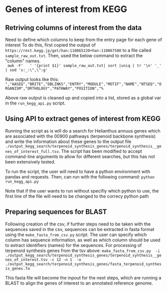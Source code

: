 # Genes of interest from KEGG

## Retriving columns of interest from the data
Need to define which columns to keep from the entry page for each gene of interest
To do this, first copied the output of `https://rest.kegg.jp/get/han:110865220+han:110867580` to a file called `sample_raw_out.txt`. Then, used the below command to extract the "column" names.  \
` awk -F'   ' '{print $1}' sample_raw_out.txt| sort |uniq | tr '\n' '_' | sed 's:_:\",\":g'`

Raw output looks like this:
`","AASEQ","BRITE","DBLINKS","ENTRY","MODULE","MOTIF","NAME","NTSEQ","ORGANISM","ORTHOLOGY","PATHWAY","POSITION","%`  

Above raw output is cleaned up and copied into a list, stored as a global var in the `run_kegg_api.py` script.

## Using API to extract genes of interest from KEGG
Running the script as is will do a search for Helianthus annuus genes which are associated with the 00900 pathways (terpenoid backbone synthesis) and write the information about these genes to the output file `./output_kegg_search/terpenoid_synthesis_genes/terpenoid_synthesis__genes_of_interest_full.tsv`. The script has been modified to accept command-line arguments to allow for different searches, but this has not been extensively tested.

To run the script, the user will need to have a python environment with pandas and requests. Then, can run with the following command:
`python run_kegg_api.py`

Note that if the user wants to run without specifiy which python to use, the first line of the file will need to be changed to the correcy python path

## Preparing sequences for BLAST
Following creation of the csv, if further steps need to be taken with the sequences saved in the csv, sequences can be extracted in fasta format using the `make_fasta_from_csv.py` script. The user can specify which column has sequence information, as well as which column should be used to extract identifiers (names) for the sequences. 
For processing of terpenoid synthesis genes from the tsv above:
`make_fasta_from_csv.py  -i ./output_kegg_search/terpenoid_synthesis_genes/terpenoid_synthesis__genes_of_interest.tsv -c 12 -n 1  -o ./output_kegg_search/terpenoid_synthesis_genes/fasta_terpenoid_synthesis_genes.fa`

This fasta file will become the inpout for the next steps, which are running a BLAST to align the genes of interest to an annotated reference genome.